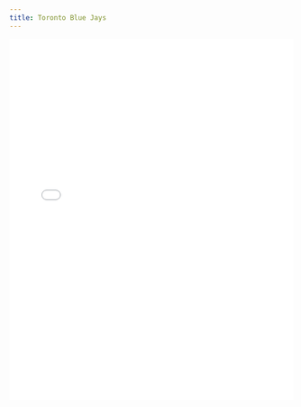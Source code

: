 ```yaml
---
title: Toronto Blue Jays
---
```


<iframe id="igraph" scrolling="no" style="border:none;" seamless="seamless" src="/plots/MLB/TOR.html" height="640" width="100%"></iframe>
